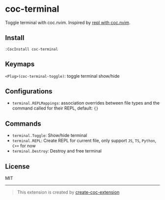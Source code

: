 # coc-terminal

Toggle terminal with coc.nvim. Inspired by [repl with coc.nvim](https://gist.github.com/chemzqm/e22ddf489ec24c7d21bbcb047f4b3f86).

## Install

`:CocInstall coc-terminal`

## Keymaps

`<Plug>(coc-terminal-toggle)`: toggle terminal show/hide

## Configurations

- `terminal.REPLMappings`: association overrides between file types and the
    command called for their REPL, default: `{}`

## Commands

- `terminal.Toggle`: Show/hide terminal
- `terminal.REPL`: Create REPL for current file, only support `JS`, `TS`, `Python`, `C++` for now
- `terminal.Destroy`: Destroy and free terminal

## License

MIT

---
> This extension is created by [create-coc-extension](https://github.com/fannheyward/create-coc-extension)
